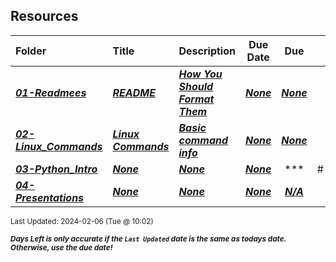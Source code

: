 ## Resources

| Folder | Title | Description | Due Date | Due |  |
|:------|:------|:------|:-----:|:-----:|-----|
| ***<a href="https://github.com/rugbyprof/4443-5373-Mobile-Apps/tree/master/Resources/01-Readmees">01-Readmees</a>*** | ***<a href="https://github.com/rugbyprof/4443-5373-Mobile-Apps/tree/master/Resources/01-Readmees"> README </a>*** | ***<a href="https://github.com/rugbyprof/4443-5373-Mobile-Apps/tree/master/Resources/01-Readmees"> How You Should Format Them</a>*** | ***<a href="https://github.com/rugbyprof/4443-5373-Mobile-Apps/tree/master/Resources/01-Readmees">None</a>*** | ***<a href="https://github.com/rugbyprof/4443-5373-Mobile-Apps/tree/master/Resources/01-Readmees"> None</a>*** |  |
| ***<a href="https://github.com/rugbyprof/4443-5373-Mobile-Apps/tree/master/Resources/02-Linux_Commands">02-Linux_Commands</a>*** | ***<a href="https://github.com/rugbyprof/4443-5373-Mobile-Apps/tree/master/Resources/02-Linux_Commands"> Linux Commands </a>*** | ***<a href="https://github.com/rugbyprof/4443-5373-Mobile-Apps/tree/master/Resources/02-Linux_Commands"> Basic command info</a>*** | ***<a href="https://github.com/rugbyprof/4443-5373-Mobile-Apps/tree/master/Resources/02-Linux_Commands">None</a>*** | ***<a href="https://github.com/rugbyprof/4443-5373-Mobile-Apps/tree/master/Resources/02-Linux_Commands"> None</a>*** |  |
| ***<a href="https://github.com/rugbyprof/4443-5373-Mobile-Apps/tree/master/Resources/03-Python_Intro">03-Python_Intro</a>*** | ***<a href="https://github.com/rugbyprof/4443-5373-Mobile-Apps/tree/master/Resources/03-Python_Intro">None</a>*** | ***<a href="https://github.com/rugbyprof/4443-5373-Mobile-Apps/tree/master/Resources/03-Python_Intro">None</a>*** | ***<a href="https://github.com/rugbyprof/4443-5373-Mobile-Apps/tree/master/Resources/03-Python_Intro">None</a>*** | ***<a href="https://github.com/rugbyprof/4443-5373-Mobile-Apps/tree/master/Resources/03-Python_Intro">| #   | File                                                 | Description |</a>*** |  |
| ***<a href="https://github.com/rugbyprof/4443-5373-Mobile-Apps/tree/master/Resources/04-Presentations">04-Presentations</a>*** | ***<a href="https://github.com/rugbyprof/4443-5373-Mobile-Apps/tree/master/Resources/04-Presentations">None</a>*** | ***<a href="https://github.com/rugbyprof/4443-5373-Mobile-Apps/tree/master/Resources/04-Presentations">None</a>*** | ***<a href="https://github.com/rugbyprof/4443-5373-Mobile-Apps/tree/master/Resources/04-Presentations">None</a>*** | ***<a href="https://github.com/rugbyprof/4443-5373-Mobile-Apps/tree/master/Resources/04-Presentations">N/A</a>*** |  |

<sup>Last Updated: 2024-02-06 (Tue @ 10:02)</sup> 

<sup>***Days Left is only accurate if the `Last Updated` date is the same as todays date. Otherwise, use the due date!***</sup> 